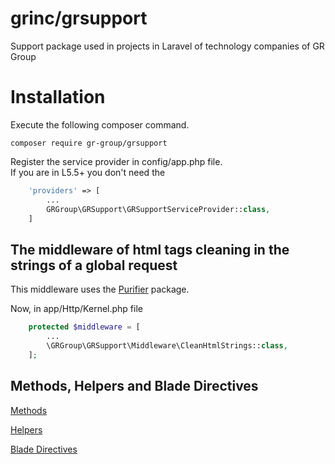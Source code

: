 # grinc/grsupport

Support package used in projects in Laravel of technology companies of GR Group

# Installation

Execute the following composer command.

```
composer require gr-group/grsupport
```


Register the service provider in config/app.php file.  
If you are in L5.5+ you don't need the 

```php
	'providers' => [
		...
		GRGroup\GRSupport\GRSupportServiceProvider::class,
   	]
```
   	
## The middleware of html tags cleaning in the strings of a global request

This middleware uses the [Purifier](https://github.com/mewebstudio/Purifier) package.

Now, in app/Http/Kernel.php file

```php
	protected $middleware = [
   		...
   		\GRGroup\GRSupport\Middleware\CleanHtmlStrings::class,
	];
```

## Methods, Helpers and Blade Directives

[Methods](https://github.com/gr-group/grsupport/blob/master/src/Classes/Support.php#L9)

[Helpers](https://github.com/gr-group/grsupport/blob/master/src/Helpers/grsupport.php#L3)

[Blade Directives](https://github.com/gr-group/grsupport/blob/master/src/GRSupportServiceProvider.php#L18)